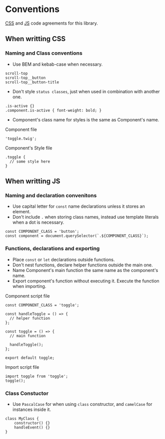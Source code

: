 # Conventions
[CSS](#when-writting-css) and [JS](#when-writting-js) code agreements for this library.
## When writting CSS
### Naming and Class conventions
* Use BEM and kebab-case when necessary.
````
scroll-top
scroll-top__button
scroll-top__button-title
````

* Don't style `status classes`, just when used in combination with another one.
````
.is-active {}
.component.is-active { font-weight: bold; }
````
* Component's class name for styles is the same as Component's name.

Component file
````
'toggle.twig';
````
Component's Style file
````
.toggle {
  // some style here
}
````

## When writting JS
### Naming and declaration convenitons
* Use capital letter for `const` name declarations unless it stores an element.
* Don't include `.` when storing class names, instead use template literals when a dot is necessary.
`````
const COMPONENT_CLASS = 'button';
const component = document.querySelector(`.${COMPONENT_CLASS}`);
`````

### Functions, declarations and exporting
* Place `const` or `let` declarations outside functions.
* Don't nest functions, declare helper functions outside the main one.
* Name Component's main function the same name as the component's name.
* Export component's function without executing it. Execute the function when importing.


Component script file
````
const COMPONENT_CLASS = 'toggle';

const handleToggle = () => {
  // helper function
};

const toggle = () => {
  // main function

  handleToggle();
};

export default toggle;
````
Import script file
````
import toggle from 'toggle';
toggle();
````

### Class Constuctor
* Use `PascalCase` for  when using `class` constructor, and `camelCase` for instances inside it.

````
class MyClass {
	constructor() {}
	handleEvent() {}
}
````
